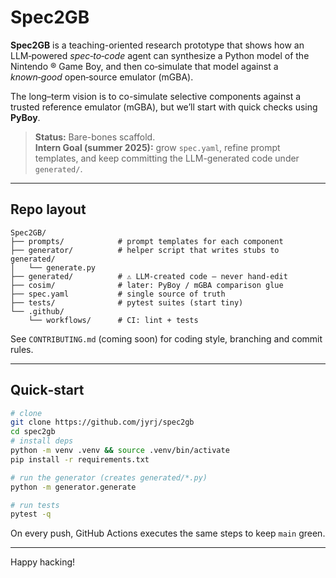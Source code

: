 # Spec2GB

**Spec2GB** is a teaching-oriented research prototype that shows how an LLM‑powered *spec‑to‑code* agent can synthesize a Python model of the Nintendo ® Game Boy, and then co‑simulate that model against a *known‑good* open‑source emulator (mGBA).

The long–term vision is to co-simulate selective components against a trusted
reference emulator (mGBA), but we’ll start with quick checks using **PyBoy**.


> **Status:** Bare-bones scaffold.  
> **Intern Goal (summer 2025):** grow `spec.yaml`, refine prompt templates, and
> keep committing the LLM-generated code under `generated/`.


---

## Repo layout

```
Spec2GB/
├── prompts/            # prompt templates for each component
├── generator/          # helper script that writes stubs to generated/
│   └── generate.py
├── generated/          # ⚠️ LLM-created code – never hand-edit
├── cosim/              # later: PyBoy / mGBA comparison glue
├── spec.yaml           # single source of truth
├── tests/              # pytest suites (start tiny)
└── .github/
    └── workflows/      # CI: lint + tests
```

See `CONTRIBUTING.md` (coming soon) for coding style, branching and commit rules.

---

## Quick‑start

```bash
# clone
git clone https://github.com/jyrj/spec2gb
cd spec2gb
# install deps
python -m venv .venv && source .venv/bin/activate
pip install -r requirements.txt

# run the generator (creates generated/*.py)
python -m generator.generate

# run tests
pytest -q
```

On every push, GitHub Actions executes the same steps to keep `main` green.

---

Happy hacking!

